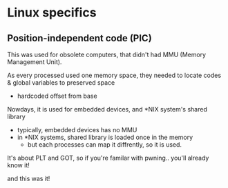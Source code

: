 # Linux specifics

## Position-independent code (PIC)

This was used for obsolete computers, that didn't had MMU (Memory Management Unit).

As every processed used one memory space, they needed to locate codes & global variables to preserved space 
- hardcoded offset from base 

Nowdays, it is used for embedded devices, and *NIX system's shared library
- typically, embedded devices has no MMU
- in *NIX systems, shared library is loaded once in the memory
  - but each processes can map it diffrently, so it is used.

It's about PLT and GOT, so if you're familar with pwning.. you'll already know it!

and this was it!
